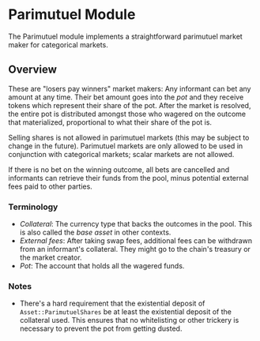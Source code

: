 # Parimutuel Module

The Parimutuel module implements a straightforward parimutuel market maker for
categorical markets.

## Overview

These are "losers pay winners" market makers: Any informant can bet any amount
at any time. Their bet amount goes into the _pot_ and they receive tokens which
represent their share of the pot. After the market is resolved, the entire pot
is distributed amongst those who wagered on the outcome that materialized,
proportional to what their share of the pot is.

Selling shares is not allowed in parimutuel markets (this may be subject to
change in the future). Parimutuel markets are only allowed to be used in
conjunction with categorical markets; scalar markets are not allowed.

If there is no bet on the winning outcome, all bets are cancelled and informants
can retrieve their funds from the pool, minus potential external fees paid to
other parties.

### Terminology

- _Collateral_: The currency type that backs the outcomes in the pool. This is
  also called the _base asset_ in other contexts.
- _External fees_: After taking swap fees, additional fees can be withdrawn from
  an informant's collateral. They might go to the chain's treasury or the market
  creator.
- _Pot_: The account that holds all the wagered funds.

### Notes

- There's a hard requirement that the existential deposit of
  `Asset::ParimutuelShares` be at least the existential deposit of the
  collateral used. This ensures that no whitelisting or other trickery is
  necessary to prevent the pot from getting dusted.
